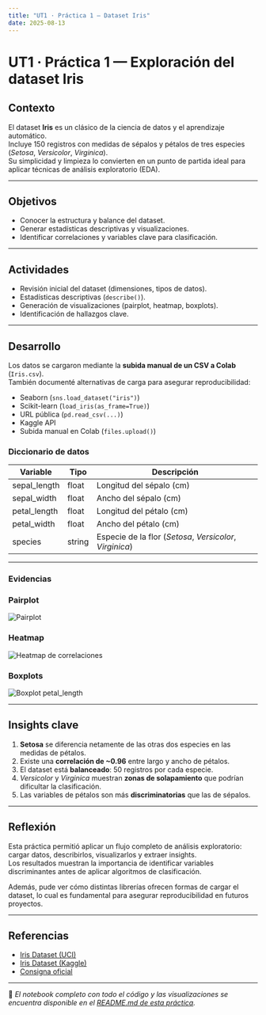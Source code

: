 ```yaml
---
title: "UT1 · Práctica 1 — Dataset Iris"
date: 2025-08-13
---
```


# UT1 · Práctica 1 — Exploración del dataset Iris

## Contexto
El dataset **Iris** es un clásico de la ciencia de datos y el aprendizaje automático.  
Incluye 150 registros con medidas de sépalos y pétalos de tres especies (*Setosa*, *Versicolor*, *Virginica*).  
Su simplicidad y limpieza lo convierten en un punto de partida ideal para aplicar técnicas de análisis exploratorio (EDA).

---

## Objetivos
- Conocer la estructura y balance del dataset.  
- Generar estadísticas descriptivas y visualizaciones.  
- Identificar correlaciones y variables clave para clasificación.  

---

## Actividades
- Revisión inicial del dataset (dimensiones, tipos de datos).  
- Estadísticas descriptivas (`describe()`).  
- Generación de visualizaciones (pairplot, heatmap, boxplots).  
- Identificación de hallazgos clave.  

---

## Desarrollo
Los datos se cargaron mediante la **subida manual de un CSV a Colab** (`Iris.csv`).  
También documenté alternativas de carga para asegurar reproducibilidad:  
- Seaborn (`sns.load_dataset("iris")`)  
- Scikit-learn (`load_iris(as_frame=True)`)  
- URL pública (`pd.read_csv(...)`)  
- Kaggle API  
- Subida manual en Colab (`files.upload()`)

### Diccionario de datos
| Variable       | Tipo    | Descripción                                        |
|----------------|---------|----------------------------------------------------|
| sepal_length   | float   | Longitud del sépalo (cm)                           |
| sepal_width    | float   | Ancho del sépalo (cm)                              |
| petal_length   | float   | Longitud del pétalo (cm)                           |
| petal_width    | float   | Ancho del pétalo (cm)                              |
| species        | string  | Especie de la flor (*Setosa*, *Versicolor*, *Virginica*) |

---
### Evidencias

### Pairplot
![Pairplot](/Ingenieria-datos/assets/Pairplot.png)

### Heatmap
![Heatmap de correlaciones](/Ingenieria-datos/assets/corr.png)

### Boxplots
![Boxplot petal_length](/Ingenieria-datos/assets/Box_petal_length.png)

---
## Insights clave
1. **Setosa** se diferencia netamente de las otras dos especies en las medidas de pétalos.  
2. Existe una **correlación de ~0.96** entre largo y ancho de pétalos.  
3. El dataset está **balanceado**: 50 registros por cada especie.  
4. *Versicolor* y *Virginica* muestran **zonas de solapamiento** que podrían dificultar la clasificación.  
5. Las variables de pétalos son más **discriminatorias** que las de sépalos.  

---

## Reflexión
Esta práctica permitió aplicar un flujo completo de análisis exploratorio: cargar datos, describirlos, visualizarlos y extraer insights.  
Los resultados muestran la importancia de identificar variables discriminantes antes de aplicar algoritmos de clasificación.  

Además, pude ver cómo distintas librerías ofrecen formas de cargar el dataset, lo cual es fundamental para asegurar reproducibilidad en futuros proyectos.  

---

## Referencias
- [Iris Dataset (UCI)](https://archive.ics.uci.edu/dataset/53/iris)  
- [Iris Dataset (Kaggle)](https://www.kaggle.com/datasets/uciml/iris)  
- [Consigna oficial](https://juanfkurucz.com/ucu-id/ut1/01-exploracion-iris/)
---

📌 *El notebook completo con todo el código y las visualizaciones se encuentra disponible en el [README.md de esta práctica](../../UT1/practica1/README.md).*
